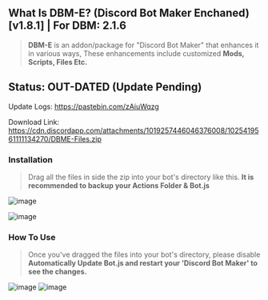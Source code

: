 ## What Is DBM-E? (Discord Bot Maker Enchaned) [v1.8.1] | For DBM: __2.1.6__
> **DBM-E** is an addon/package for "Discord Bot Maker" that enhances it in various ways, 
> These enhancements include customized **Mods, Scripts, Files Etc.**


## Status: OUT-DATED (Update Pending)
Update Logs: https://pastebin.com/zAiuWqzg

Download Link: https://cdn.discordapp.com/attachments/1019257446046376008/1025419561111134270/DBME-Files.zip

### Installation

> Drag all the files in side the zip into your bot's directory like this. **It is recommended to backup your Actions Folder & Bot.js**

![image](https://cdn.discordapp.com/attachments/916317602685546506/1011289457611251802/unknown.png)

![image](https://cdn.discordapp.com/attachments/916317602685546506/1011290474205675542/unknown.png)

### How To Use

> Once you've dragged the files into your bot's directory, please disable **Automatically Update Bot.js and restart your 'Discord Bot Maker' to see the changes.**

![image](https://cdn.discordapp.com/attachments/916317602685546506/1011290348485615686/unknown.png)
![image](https://cdn.discordapp.com/attachments/634311263765397504/1074172219397247106/image.png)


